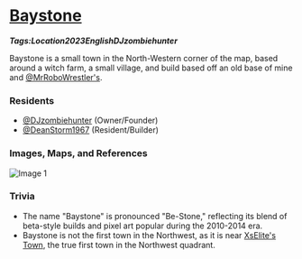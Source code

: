 # [Baystone](#baystone)
___Tags:<span class="tag tag-green">Location</span><span class="tag tag-pink">2023</span><span class="tag tag-blue">English</span><span class="tag tag-blurple">DJzombiehunter</span>___

Baystone is a small town in the North-Western corner of the map, based around a witch farm, a small village, and build based off an old base of mine and [@MrRoboWrestler's](#mrrobowrestler).

### Residents

*   [@DJzombiehunter](#djzombiehunter) (Owner/Founder)
*   [@DeanStorm1967](#deanstorm) (Resident/Builder)

### Images, Maps, and References

![Image 1](https://cdn.discordapp.com/attachments/1061516148325220455/1138245208962760795/image.png)

### Trivia

*   The name "Baystone" is pronounced "Be-Stone," reflecting its blend of beta-style builds and pixel art popular during the 2010-2014 era.
*   Baystone is not the first town in the Northwest, as it is near [XsElite's Town](#xselites-town), the true first town in the Northwest quadrant.